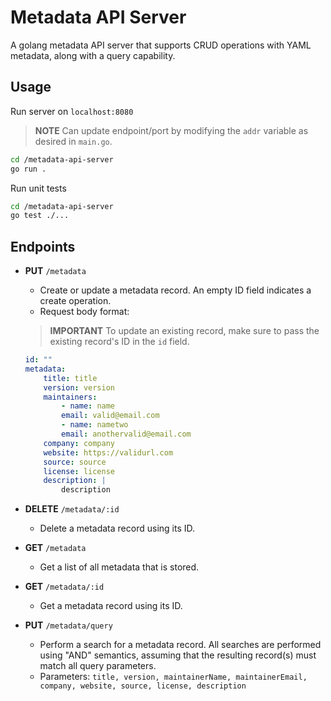 # Metadata API Server

A golang metadata API server that supports CRUD operations with YAML metadata, along with a query capability.

## Usage

Run server on `localhost:8080`

> **NOTE**
> Can update endpoint/port by modifying the `addr` variable as desired in `main.go`.

```bash
cd /metadata-api-server
go run .
```

Run unit tests

```bash
cd /metadata-api-server
go test ./...
```

## Endpoints

-   **PUT** `/metadata`

    -   Create or update a metadata record. An empty ID field indicates a create operation.
    -   Request body format:

    > **IMPORTANT**
    > To update an existing record, make sure to pass the existing record's ID in the `id` field.

    ```yaml
    id: ""
    metadata:
        title: title
        version: version
        maintainers:
            - name: name
            email: valid@email.com
            - name: nametwo
            email: anothervalid@email.com
        company: company
        website: https://validurl.com
        source: source
        license: license
        description: |
            description
    ```

-   **DELETE** `/metadata/:id`

    -   Delete a metadata record using its ID.

-   **GET** `/metadata`

    -   Get a list of all metadata that is stored.

-   **GET** `/metadata/:id`

    -   Get a metadata record using its ID.

-   **PUT** `/metadata/query`
    -   Perform a search for a metadata record. All searches are performed using "AND" semantics, assuming that the resulting record(s) must match all query parameters.
    -   Parameters: `title, version, maintainerName, maintainerEmail, company, website, source, license, description`
